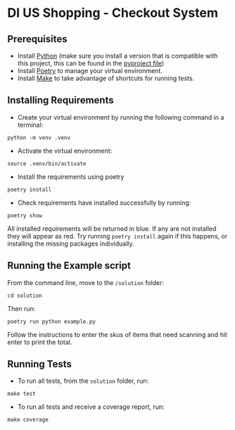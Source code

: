 # DI US Shopping - Checkout System

## Prerequisites
- Install [Python](https://www.python.org/downloads/) (make sure you install a version that is compatible with this project, this can be found in the [pyproject file](pyproject.toml))
- Install [Poetry](https://python-poetry.org/docs/) to manage your virtual environment.
- Install [Make](https://www.gnu.org/software/make/) to take advantage of shortcuts for running tests.

## Installing Requirements
- Create your virtual environment by running the following command in a terminal:
```
python -m venv .venv
```
- Activate the virtual environment:
```
source .venv/bin/activate
```
- Install the requirements using poetry
```
poetry install
```
- Check requirements have installed successfully by running:
```
poetry show
```
All installed requirements will be returned in blue. If any are not installed they will appear as red. Try running `poetry install` again if this happens, or installing the missing packages individually.

## Running the Example script
From the command line, move to the `/solution` folder:
```
cd solution
```

Then run:
```
poetry run python example.py
```

Follow the instructions to enter the skus of items that need scanning and hit enter to print the total.

## Running Tests
- To run all tests, from the `solution` folder, run:
```
make test
```
- To run all tests and receive a coverage report, run:
```
make coverage
```